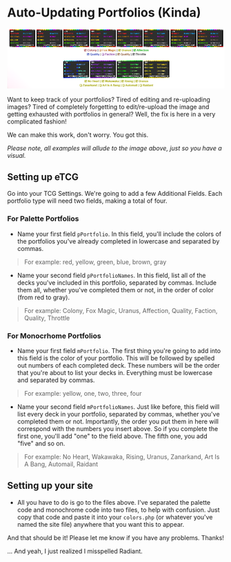 # Auto-Updating Portfolios (Kinda)

![On Site](https://raw.githubusercontent.com/savwiley/autoPortfolios-Colors/main/example.png)

Want to keep track of your portfolios? Tired of editing and re-uploading images? Tired of completely forgetting to edit/re-upload the image and getting exhausted with portfolios in general? Well, the fix is here in a very complicated fashion!

We can make this work, don't worry. You got this.

*Please note, all examples will allude to the image above, just so you have a visual.*

## Setting up eTCG

Go into your TCG Settings. We're going to add a few Additional Fields. Each portfolio type will need two fields, making a total of four.

### For Palette Portfolios 

* Name your first field `pPortfolio`. In this field, you'll include the colors of the portfolios you've already completed in lowercase and separated by commas. 

> For example: red, yellow, green, blue, brown, gray

* Name your second field `pPortfolioNames`. In this field, list all of the decks you've included in this portfolio, separated by commas. Include them all, whether you've completed them or not, in the order of color (from red to gray). 

> For example: Colony, Fox Magic, Uranus, Affection, Quality, Faction, Quality, Throttle

### For Monocrhome Portfolios

* Name your first field `mPortfolio`. The first thing you're going to add into this field is the color of your portfolio. This will be followed by spelled out numbers of each completed deck. These numbers will be the order that you're about to list your decks in. Everything must be lowercase and separated by commas.

> For example: yellow, one, two, three, four

* Name your second field `mPortfolioNames`. Just like before, this field will list every deck in your portfolio, separated by commas, whether you've completed them or not. Importantly, the order you put them in here will correspond with the numbers you insert above. So if you complete the first one, you'll add "one" to the field above. The fifth one, you add "five" and so on.

> For example: No Heart, Wakawaka, Rising, Uranus, Zanarkand, Art Is A Bang, Automail, Raidant

## Setting up your site

* All you have to do is go to the files above. I've separated the palette code and monochrome code into two files, to help with confusion. Just copy that code and paste it into your `colors.php` (or whatever you've named the site file) anywhere that you want this to appear.

And that should be it! Please let me know if you have any problems. Thanks!

... And yeah, I just realized I misspelled Radiant.
